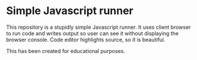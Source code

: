 # Simple Javascript runner

This repository is a stupidly simple Javascript runner. It uses client browser to run code and writes output so user can see it without displaying the browser console. Code editor highlights source, so it is beautiful.



This has been created for educational purposes.
